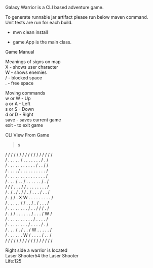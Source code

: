 Galaxy Warrior is a CLI based adventure game.<br />

To generate runnable jar artifact please run below maven command.<br />
Unit tests are run for each build.<br />

- mvn clean install<br />

- game.App is the main class.<br />

Game Manual<br />

   Meanings of signs on map<br />
        X - shows user character<br />
        W - shows enemies<br />
        / - blocked space<br />
        . - free space<br />
        
   Moving commands<br />
        w or W - Up<br />
        a or A - Left<br />
        s or S - Down<br />
        d or D - Right<br />
        save - saves current game<br />
        exit - to exit game<br />
        
        
   CLI View From Game<br />
   
   >s
   
   / / / / / / / / / / / / / / / / /<br />
   / . . . . . / . . . . . . . / . /<br />
   / . . . . . . . . . . . / . . / /<br />
   / . . . . / . . . . . . . . . . /<br />
   / . . . . . . . . . . . . . . . /<br /> 
   / . . . / . . / . . . . . . / . / <br />
   / / / . . . / / . . . . . . . . / <br />
   / . / . / . / / . / . . . / . . / <br />
   / . / / . X W . . . . . . . . . / <br />
   / . . . . . / / . . / . / . . . / <br />
   / . . . . . . . . / . . / / / . / <br />
   / . / / . . . . . . / . . . / W / <br />
   / . . . . . . . . . . / . . . . / <br />
   / . . . . . . . . / . . . . / . / <br />
   / . . . / . / . . / W . . . . . / <br />
   / . . . . . . W / . . . . / . . / <br />
   / / / / / / / / / / / / / / / / / <br />
   
   Right side a warrior is located<br />
   	Laser Shooter54 the Laser Shooter<br />
   	Life:125